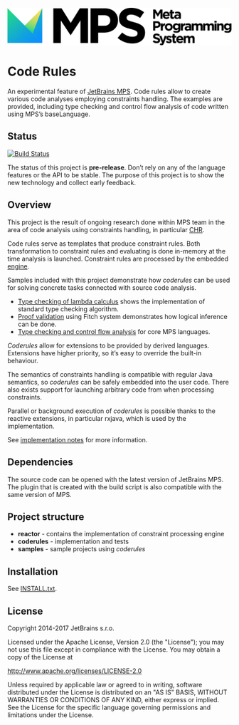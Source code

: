 ![](mps-full.svg)

# Code Rules

An experimental feature of [JetBrains MPS](https://jetbrains.com/mps). Code rules allow to create various code analyses employing constraints handling. The examples are provided, including type checking and control flow analysis of code written using MPS’s baseLanguage.

## Status

[![Build Status](https://travis-ci.org/fisakov/mps-coderules.svg?branch=master)](https://travis-ci.org/fisakov/mps-coderules)

The status of this project is **pre-release**. Don’t rely on any of the language features or the API to be stable. The purpose of this project is to show the new technology and collect early feedback.

## Overview

This project is the result of ongoing research done within MPS team in the area of code analysis using constraints handling, in particular [CHR](http://www.informatik.uni-ulm.de/pm/fileadmin/pm/home/fruehwirth/constraint-handling-rules-book.html).

Code rules serve as templates that produce constraint rules. Both transformation to constraint rules and evaluating is done in-memory at the time analysis is launched. Constraint rules are processed by the embedded [engine](reactor).

Samples included with this project demonstrate how *coderules* can be used for solving concrete tasks connected with source code analysis. 

- [Type checking of lambda calculus](samples/lambdacalc) shows the implementation of standard type checking algorithm.
- [Proof validation](samples/fitch) using Fitch system demonstrates how logical inference can be done. 
- [Type checking and control flow analysis](samples/mpscore) for core MPS languages.

*Coderules* allow for extensions to be provided by derived languages. Extensions have higher priority, so it’s easy to override the built-in behaviour. 

The semantics of constraints handling is compatible with regular Java semantics, so *coderules* can be safely embedded into the user code. There also exists support for launching arbitrary code from when processing constraints.

Parallel or background execution of *coderules* is possible thanks to the reactive extensions, in particular rxjava, which is used by the implementation.

See [implementation notes](coderules/README.md) for more information.

## Dependencies

The source code can be opened with the latest version of JetBrains MPS. The plugin that is created with the build script is also compatible with the same version of MPS.

## Project structure

- **reactor** - contains the implementation of constraint processing engine
- **coderules** - implementation and tests
- **samples** - sample projects using *coderules*

## Installation

See [INSTALL.txt](INSTALL.txt).

## License

Copyright 2014-2017 JetBrains s.r.o.

Licensed under the Apache License, Version 2.0 (the "License");
you may not use this file except in compliance with the License.
You may obtain a copy of the License at

http://www.apache.org/licenses/LICENSE-2.0

Unless required by applicable law or agreed to in writing, software
distributed under the License is distributed on an "AS IS" BASIS,
WITHOUT WARRANTIES OR CONDITIONS OF ANY KIND, either express or implied.
See the License for the specific language governing permissions and
limitations under the License.
